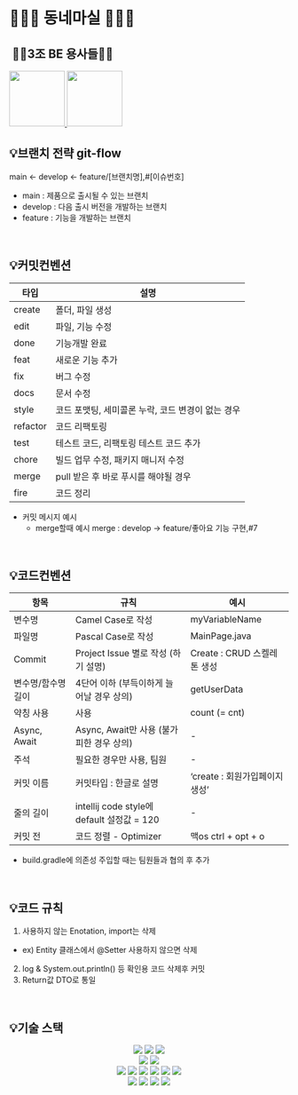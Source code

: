 # 🏃🏻‍♀️ 동네마실 🏃🏻‍♀️ 

##  💂🏻3조 BE 용사들💂🏻

<a href="https://github.com/junyoung93">
<img src="https://github.com/junyoung93.png" width="100" height="100"/>
</a>
<a href="https://github.com/codegyeon">
<img src="https://github.com/codegyeon.png" width="100" height="100"/>
</a>


<br>

## 💡브랜치 전략 git-flow

main ← develop ← feature/[브랜치명],#[이슈번호]

- main : 제품으로 출시될 수 있는 브랜치
- develop : 다음 출시 버전을 개발하는 브랜치
- feature : 기능을 개발하는 브랜치


<br>

## 💡커밋컨벤션

| 타입     | 설명                                              |
| -------- | ------------------------------------------------- |
| create   | 폴더, 파일 생성                                   |
| edit     | 파일, 기능 수정                                     |
| done     | 기능개발 완료                                     |
| feat     | 새로운 기능 추가                                   |
| fix      | 버그 수정                                         |
| docs     | 문서 수정                                         |
| style    | 코드 포맷팅, 세미콜론 누락, 코드 변경이 없는 경우         |
| refactor | 코드 리팩토링                                     |
| test     | 테스트 코드, 리팩토링 테스트 코드 추가                |
| chore    | 빌드 업무 수정, 패키지 매니저 수정                    |
| merge    | pull 받은 후 바로 푸시를 해야될 경우                |
| fire     | 코드 정리                                      |

- 커밋 메시지 예시
  - merge할때 예시 merge : develop → feature/좋아요 기능 구현,#7
  

<br>

## 💡코드컨벤션

| 항목                | 규칙                                     | 예시                           |
| ------------------- | ---------------------------------------- | ------------------------------ |
| 변수명              | Camel Case로 작성                        | myVariableName                 |
| 파일명              | Pascal Case로 작성                       | MainPage.java                   |
| Commit              | Project Issue 별로 작성 (하기 설명)      | Create : CRUD 스켈레톤 생성    |
| 변수명/함수명 길이  | 4단어 이하 (부득이하게 늘어날 경우 상의) | getUserData                    |
| 약칭 사용           | 사용                            | count (=  cnt)                |
| Async, Await        | Async, Await만 사용 (불가피한 경우 상의) | -                              |
| 주석                | 필요한 경우만 사용, 팀원                    | -                              |
| 커밋 이름           | 커밋타입 : 한글로 설명                   | ‘create : 회원가입페이지 생성’ |
| 줄의 길이          | intellij code style에 default 설정값 = 120       | -                             
| 커밋 전            | 코드 정렬 - Optimizer     | 맥os ctrl + opt + o       |
+ build.gradle에 의존성 주입할 때는 팀원들과 협의 후 추가

<br>

## 💡코드 규칙
1. 사용하지 않는 Enotation, import는 삭제
  - ex) Entity 클래스에서 @Setter 사용하지 않으면 삭제
2. log & System.out.println() 등 확인용 코드 삭제후 커밋
3. Return값 DTO로 통일 

<br>

## 💡기술 스택

<div align=center> 
  <img src="https://img.shields.io/badge/java-007396?style=for-the-badge&logo=java&logoColor=white"> 
  <img src="https://img.shields.io/badge/Redis-DC382D?style=for-the-badge&logo=Redis&logoColor=white">
  <img src="https://img.shields.io/badge/amazons3-5569A31?style=for-the-badge&logo=amazons3&logoColor=white">


  <br>
  
  <img src="https://img.shields.io/badge/mysql-4479A1?style=for-the-badge&logo=mysql&logoColor=white">
  <img src="https://img.shields.io/badge/springboot-6DB33F?style=for-the-badge&logo=springboot&logoColor=white">

  <br>
  
  
  <img src="https://img.shields.io/badge/spring-6DB33F?style=for-the-badge&logo=spring&logoColor=white"> 

  <img src="https://img.shields.io/badge/nginx-FCC624?style=for-the-badge&logo=nginx&logoColor=black"> 
<img src="https://img.shields.io/badge/amazonaws-232F3E?style=for-the-badge&logo=amazonaws&logoColor=white">
<img src="https://img.shields.io/badge/amazonrds-527FFF?style=for-the-badge&logo=amazonrds&logoColor=white">
  <img src="https://img.shields.io/badge/apache tomcat-F8DC75?style=for-the-badge&logo=apachetomcat&logoColor=white">  
  <img src="https://img.shields.io/badge/springsecurity-00AF5C?style=for-the-badge&logo=springsecurity&logoColor=white">

  <br>
<img src="https://img.shields.io/badge/github-181717?style=for-the-badge&logo=github&logoColor=white">
  <img src="https://img.shields.io/badge/swagger-85EA2D?style=for-the-badge&logo=swagger&logoColor=white">
<img src="https://img.shields.io/badge/githubactions-181717?style=for-the-badge&logo=githubactions&logoColor=white">
  <img src="https://img.shields.io/badge/gitignoredotio-F05032?style=for-the-badge&logo=gitignoredotio&logoColor=white">

  <br>
</div>

